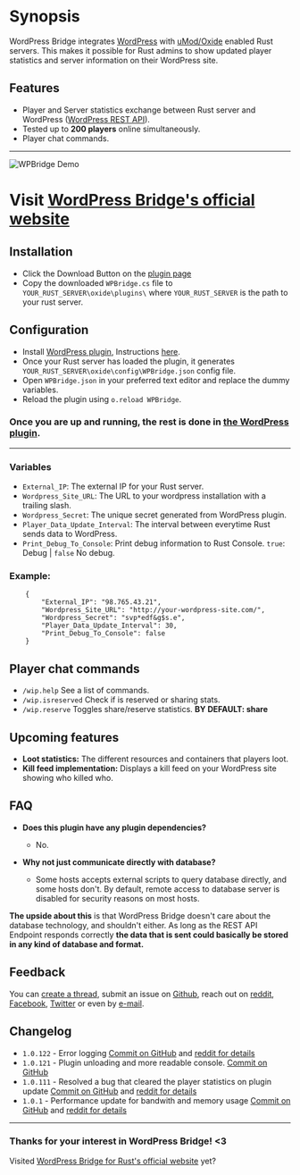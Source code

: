 

# Synopsis

WordPress Bridge integrates [WordPress](https://wordpress.org/) with [uMod/Oxide](https://umod.org/games/rust) enabled Rust servers. This makes it possible for Rust admins to show updated player statistics and server information on their WordPress site.


## Features

+ Player and Server statistics exchange between Rust server and WordPress ([WordPress REST API](https://developer.wordpress.com/docs/api/)).
+ Tested up to **200 players** online simultaneously.
+ Player chat commands.

---

![WPBridge Demo](https://i.imgur.com/aXoVuFq.jpg)

# Visit [WordPress Bridge's official website](https://wpbridge.danlevi.no/)

## Installation

+ Click the Download Button on the [plugin page](https://umod.org/plugins/wordpress-bridge#content)
+ Copy the downloaded `WPBridge.cs` file to `YOUR_RUST_SERVER\oxide\plugins\` where `YOUR_RUST_SERVER` is the path to your rust server.

## Configuration

+ Install [WordPress plugin](https://wordpress.org/plugins/wpbridge-for-rust/), Instructions [here](https://github.com/Dan-Levi/wpbridge-wordpress).
+ Once your Rust server has loaded the plugin, it generates `YOUR_RUST_SERVER\oxide\config\WPBridge.json` config file.
+ Open `WPBridge.json` in your preferred text editor and replace the dummy variables.
+ Reload the plugin using `o.reload WPBridge`.

### Once you are up and running, the rest is done in [the WordPress plugin](https://wordpress.org/plugins/wpbridge-for-rust/).

---

### Variables
+ `External_IP`: The external IP for your Rust server.
+ `Wordpress_Site_URL`: The URL to your wordpress installation with a trailing slash.
+ `Wordpress_Secret`: The unique secret generated from WordPress plugin.
+ `Player_Data_Update_Interval`: The interval between everytime Rust sends data to WordPress.
+ `Print_Debug_To_Console`: Print debug information to Rust Console. `true`: Debug | `false` No debug.


### Example:

        {
            "External_IP": "98.765.43.21",
            "Wordpress_Site_URL": "http://your-wordpress-site.com/",
            "Wordpress_Secret": "svp*edf&g$s.e",
            "Player_Data_Update_Interval": 30,
            "Print_Debug_To_Console": false
        }

## Player chat commands

+ `/wip.help` See a list of commands.
+ `/wip.isreserved` Check if is reserved or sharing stats.
+ `/wip.reserve` Toggles share/reserve statistics. **BY DEFAULT: share**


## Upcoming features

+ **Loot statistics:** The different resources and containers that players loot.
+ **Kill feed implementation:** Displays a kill feed on your WordPress site showing who killed who.

## FAQ
+ **Does this plugin have any plugin dependencies?**
  + No.
+ **Why not just communicate directly with database?**
  
  + Some hosts accepts external scripts to query database directly, and some hosts don't.
  By default, remote access to database server is disabled for security reasons on most hosts.

**The upside about this** is that WordPress Bridge doesn't care about the database technology, and shouldn't either. As long as the REST API Endpoint responds correctly **the data that is sent could basically be stored in any kind of database and format.**


## Feedback
You can [create a thread](https://umod.org/community/wordpress-bridge/thread/create), submit an issue on [Github](https://github.com/Dan-Levi), reach out on [reddit](https://www.reddit.com/user/Danbannan), [Facebook](https://www.facebook.com/danlevi.no/), [Twitter](https://twitter.com/DanLeviH) or even by [e-mail](danbannan@gmail.com).

## Changelog
+ `1.0.122` - Error logging [Commit on GitHub](https://github.com/Dan-Levi/wpbridge-rust/commit/c494c688958307989102ae39ac45a9ae5a91e3f0) and [reddit for details](https://www.reddit.com/r/playrustadmin/comments/q717fz/plugin_update_wordpress_bridge/)
+ `1.0.121` - Plugin unloading and more readable console. [Commit on GitHub](https://github.com/Dan-Levi/wpbridge-rust/commit/fab5e4f6d82e158a58aa8a98dac3473388f505a1)
+ `1.0.111` - Resolved a bug that cleared the player statistics on plugin update [Commit on GitHub](https://github.com/Dan-Levi/wpbridge-for-rust/commit/64ea68e2d75c115e7f36654bcd25f49e63754b90)  and [reddit for details](https://www.reddit.com/r/playrustadmin/comments/q58xas/plugin_update_wpbridge_v10111/)
+ `1.0.1` - Performance update for bandwith and memory usage [Commit on GitHub](https://github.com/Dan-Levi/wpbridge-rust/commit/377b3347d0c9a9e853d30f632ce5019466ea95aa)  and [reddit for details](https://www.reddit.com/r/playrustadmin/comments/q3tw6h/wordpress_integration_plugin_update_101/)

---

### **Thanks** for your interest in WordPress Bridge! <3
Visited [WordPress Bridge for Rust's official website](https://wpbridge.danlevi.no/) yet?